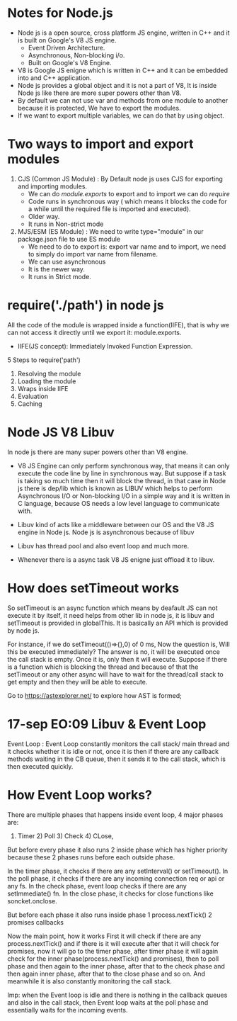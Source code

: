 # Notes for Node.js

- Node js is a open source, cross platform JS engine, written in C++ and it is built on Google's V8 JS engine.
  - Event Driven Architecture.
  - Asynchronous, Non-blocking i/o.
  - Built on Google's V8 Engine.
- V8 is Google JS enigne which is written in C++ and it can be embedded into and C++ application.
- Node js provides a global object and it is not a part of V8, It is inside Node js like there are more super powers other than V8.
- By default we can not use var and methods from one module to another because it is protected, We have to export the modules.
- If we want to export multiple variables, we can do that by using object.

# Two ways to import and export modules

1. CJS (Common JS Module) : By Default node js uses CJS for exporting and importing modules.
   - We can do *module.exports* to export and to import we can do *require*
   - Code runs in synchronous way ( which means it blocks the code for a while until the required file is imported and executed).
   - Older way.
   - It runs in Non-strict mode
2. MJS/ESM (ES Module) : We need to write type="module" in our package.json file to use ES module
   - We need to do to export is: export var name and to import, we need to simply do import var name from filename.
   - We can use asynchronous 
   - It is the newer way.
   - It runs in Strict mode.

# require('./path') in node js

All the code of the module is wrapped inside a function(IIFE), that is why we can not access it directly until we export it: module.exports.
 - IIFE(JS concept): Immediately Invoked Function Expression.    

5 Steps to require('path')
 1. Resolving the module
 2. Loading the module
 3. Wraps inside IIFE
 4. Evaluation
 5. Caching
 
 # Node JS V8 Libuv
 
In node js there are many super powers other than V8 engine. 

- V8 JS Engine can only perform synchronous way, that means it can only execute the code line by line in synchronous way. But suppose if a task is taking so much time then it will block the thread, in that case in Node js there is dep/lib which is known as LIBUV which helps to perform Asynchronous I/O or Non-blocking I/O in a simple way and it is written in C language, because OS needs a low level language to communicate with.

- Libuv kind of acts like a middleware between our OS and the V8 JS engine in Node js. Node js is asynchronous because of libuv
 - Libuv has thread pool and also event loop and much more.

- Whenever there is a async task V8 JS enigne just offload it to libuv.

# How does setTimeout works

So setTimeout is an async function which means by deafault JS can not execute it by itself, it need helps from other lib in node js, it is libuv and setTimeout is provided in globalThis. It is basically an API which is provided by node js.

For instance, if we do setTimeout(()=>{},0) of 0 ms, Now the question is, Will this be executed immediately?
The answer is no, it will be executed once the call stack is empty. Once it is, only then it will execute.
Suppose if there is a function which is blocking the thread and because of that the setTimeout or any other async will have to wait for the thread/call stack to get empty and then they will be able to execute.

Go to https://astexplorer.net/ to explore how AST is formed;

# 17-sep EO:09 Libuv & Event Loop

Event Loop : Event Loop constantly monitors the call stack/ main thread and it checks whether it is idle or not, once it is then if there are any callback methods waiting in the CB queue, then it sends it to the call stack, which is then executed quickly.

 # How Event Loop works?
 There are multiple phases that happens inside event loop, 4 major phases are:
  1) Timer 2) Poll 3) Check 4) CLose,
  
But before every phase it also runs 2 inside phase which has higher priority because these 2 phases runs before each outside phase.

In the timer phase, it checks if there are any setInterval() or setTimeout().
In the poll phase, it checks if there are any incoming connection req or api or any fs.
In the check phase, event loop checks if there are any setImmediate() fn.
In the close phase, it checks for close functions like soncket.onclose.

But before each phase it also runs inside phase
1 process.nextTick()
2 promises callbacks

Now the main point, how it works
First it will check if there are any process.nextTick() and if there is it will execute after that it will check for promises, now it will go to the timer phase, after timer phase it will again check for the inner phase(process.nextTick() and promises), then to poll phase and then again to the inner phase, after that to the check phase and then again inner phase, after that to the close phase and so on.
And meanwhile it is also constantly monitoring the call stack.

Imp: when the Event loop is idle and there is nothing in the callback queues and also in the call stack, then Event loop waits at the poll phase and essentially waits for the incoming events.